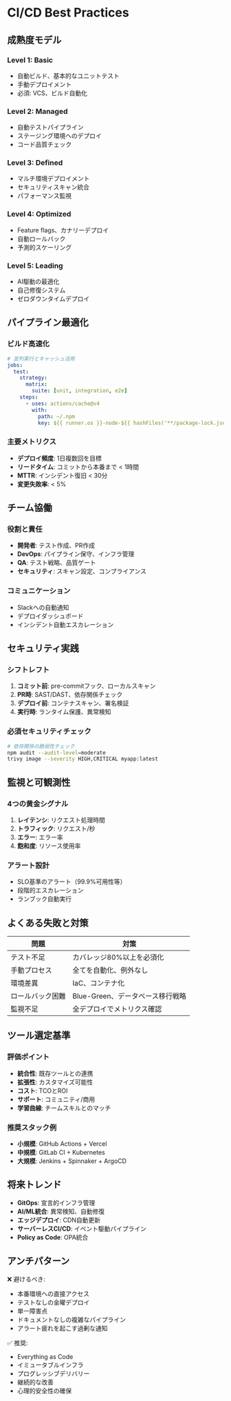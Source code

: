 # CI/CD Best Practices

## 成熟度モデル

### Level 1: Basic
- 自動ビルド、基本的なユニットテスト
- 手動デプロイメント
- 必須: VCS、ビルド自動化

### Level 2: Managed  
- 自動テストパイプライン
- ステージング環境へのデプロイ
- コード品質チェック

### Level 3: Defined
- マルチ環境デプロイメント
- セキュリティスキャン統合
- パフォーマンス監視

### Level 4: Optimized
- Feature flags、カナリーデプロイ
- 自動ロールバック
- 予測的スケーリング

### Level 5: Leading
- AI駆動の最適化
- 自己修復システム
- ゼロダウンタイムデプロイ

## パイプライン最適化

### ビルド高速化
```yaml
# 並列実行とキャッシュ活用
jobs:
  test:
    strategy:
      matrix:
        suite: [unit, integration, e2e]
    steps:
      - uses: actions/cache@v4
        with:
          path: ~/.npm
          key: ${{ runner.os }}-node-${{ hashFiles('**/package-lock.json') }}
```

### 主要メトリクス
- **デプロイ頻度**: 1日複数回を目標
- **リードタイム**: コミットから本番まで < 1時間
- **MTTR**: インシデント復旧 < 30分
- **変更失敗率**: < 5%

## チーム協働

### 役割と責任
- **開発者**: テスト作成、PR作成
- **DevOps**: パイプライン保守、インフラ管理
- **QA**: テスト戦略、品質ゲート
- **セキュリティ**: スキャン設定、コンプライアンス

### コミュニケーション
- Slackへの自動通知
- デプロイダッシュボード
- インシデント自動エスカレーション

## セキュリティ実践

### シフトレフト
1. **コミット前**: pre-commitフック、ローカルスキャン
2. **PR時**: SAST/DAST、依存関係チェック
3. **デプロイ前**: コンテナスキャン、署名検証
4. **実行時**: ランタイム保護、異常検知

### 必須セキュリティチェック
```bash
# 依存関係の脆弱性チェック
npm audit --audit-level=moderate
trivy image --severity HIGH,CRITICAL myapp:latest
```

## 監視と可観測性

### 4つの黄金シグナル
1. **レイテンシ**: リクエスト処理時間
2. **トラフィック**: リクエスト/秒
3. **エラー**: エラー率
4. **飽和度**: リソース使用率

### アラート設計
- SLO基準のアラート（99.9%可用性等）
- 段階的エスカレーション
- ランブック自動実行

## よくある失敗と対策

| 問題 | 対策 |
|------|------|
| テスト不足 | カバレッジ80%以上を必須化 |
| 手動プロセス | 全てを自動化、例外なし |
| 環境差異 | IaC、コンテナ化 |
| ロールバック困難 | Blue-Green、データベース移行戦略 |
| 監視不足 | 全デプロイでメトリクス確認 |

## ツール選定基準

### 評価ポイント
- **統合性**: 既存ツールとの連携
- **拡張性**: カスタマイズ可能性
- **コスト**: TCOとROI
- **サポート**: コミュニティ/商用
- **学習曲線**: チームスキルとのマッチ

### 推奨スタック例
- **小規模**: GitHub Actions + Vercel
- **中規模**: GitLab CI + Kubernetes
- **大規模**: Jenkins + Spinnaker + ArgoCD

## 将来トレンド

- **GitOps**: 宣言的インフラ管理
- **AI/ML統合**: 異常検知、自動修復
- **エッジデプロイ**: CDN自動更新
- **サーバーレスCI/CD**: イベント駆動パイプライン
- **Policy as Code**: OPA統合

## アンチパターン

❌ 避けるべき:
- 本番環境への直接アクセス
- テストなしの金曜デプロイ
- 単一障害点
- ドキュメントなしの複雑なパイプライン
- アラート疲れを起こす過剰な通知

✅ 推奨:
- Everything as Code
- イミュータブルインフラ
- プログレッシブデリバリー
- 継続的な改善
- 心理的安全性の確保